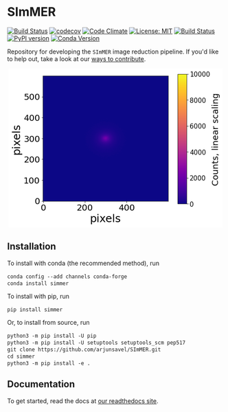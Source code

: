 # SImMER
[![Build Status](https://dev.azure.com/asavel/SImMER/_apis/build/status/arjunsavel.SImMER?branchName=master)](https://dev.azure.com/asavel/SImMER/_build?definitionId=1&_a=summary) [![codecov](https://codecov.io/gh/arjunsavel/simmer/branch/master/graph/badge.svg?token=5ERhXGwSDo)](https://codecov.io/gh/arjunsavel/simmer) [![Code Climate](https://img.shields.io/codeclimate/maintainability/arjunsavel/SImMER?style=flat)](https://codeclimate.com/github/arjunsavel/SImMER) [![License: MIT](https://img.shields.io/badge/License-MIT-yellow.svg)](https://opensource.org/licenses/MIT)
[![Build Status](https://readthedocs.org/projects/simmer/badge/?version=latest)](http://simmer.readthedocs.io/en/latest/?badge=latest) [![PyPI version](https://badge.fury.io/py/simmer.svg)](https://badge.fury.io/py/simmer) [![Conda Version](https://img.shields.io/conda/vn/conda-forge/simmer.svg)](https://anaconda.org/conda-forge/simmer)


Repository for developing the ```SImMER``` image reduction pipeline. If you'd like to help out, take a look at our [ways to contribute](https://github.com/arjunsavel/simmer/blob/master/CONTRIBUTING.md).

<p align="center">
  <img src="https://github.com/arjunsavel/SImMER/blob/master/docs/img/final_image.png" />
</p>


## Installation
To install with conda (the recommended method), run
```
conda config --add channels conda-forge
conda install simmer
```
To install with pip, run
```
pip install simmer
```
Or, to install from source, run
```
python3 -m pip install -U pip
python3 -m pip install -U setuptools setuptools_scm pep517
git clone https://github.com/arjunsavel/SImMER.git
cd simmer
python3 -m pip install -e .
```
## Documentation
To get started, read the docs at [our readthedocs site](https://simmer.readthedocs.io/en/latest/pages/about.html).
